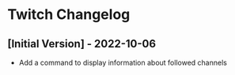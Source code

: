# Twitch Changelog

## [Initial Version] - 2022-10-06

- Add a command to display information about followed channels
